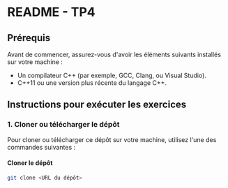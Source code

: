 # README - TP4

## Prérequis

Avant de commencer, assurez-vous d'avoir les éléments suivants installés sur votre machine :
- Un compilateur C++ (par exemple, GCC, Clang, ou Visual Studio).
- C++11 ou une version plus récente du langage C++.

## Instructions pour exécuter les exercices

### 1. Cloner ou télécharger le dépôt

Pour cloner ou télécharger ce dépôt sur votre machine, utilisez l'une des commandes suivantes :

#### Cloner le dépôt
```bash
git clone <URL du dépôt>
